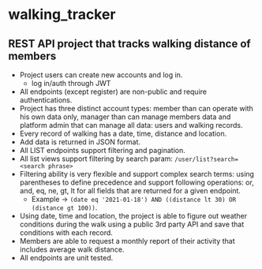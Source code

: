 # walking_tracker

## REST API project that tracks walking distance of members

- Project users can create new accounts and log in.
    - log in/auth through JWT
- All endpoints (except register) are non-public and require authentications.
- Project has three distinct account types: member than can operate with his own data only, manager than can manage members data and platform admin that can manage all data: users   and walking records.
- Every record of walking has a date, time, distance and location.
- Add data is returned in JSON format.
- All LIST endpoints support filtering and pagination.
- All list views support filtering by search param: `/user/list?search=<search phrase>`
- Filtering ability is very flexible and support complex search terms: using parentheses to define precedence and support following operations: or, and, eq, ne, gt, lt for  all     fields that are returned for a given endpoint.
    - Example -> `(date eq '2021-01-18') AND ((distance lt 30) OR (distance gt 100))`.
- Using date, time and location, the project is able to figure out weather conditions during the walk using a public 3rd party API and save that conditions with each record.
- Members are able to request a monthly report of their activity that includes average walk distance.
- All endpoints are unit tested.
